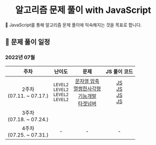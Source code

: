 <div align="center">
  <h1>알고리즘 문제 풀이 with JavaScript</h2>
</div>
🎯 JavaScript를 통해 알고리즘 문제 풀이에 익숙해지는 것을 목표로 합니다.

## 📆 문제 풀이 일정

### 2022년 07월

|             주차             |                           난이도                           |                                                                                                                                                                            문제                                                                                                                                                                            |                                                                                                                                               JS 풀이 코드                                                                                                                                                |
| :--------------------------: | :--------------------------------------------------------: | :--------------------------------------------------------------------------------------------------------------------------------------------------------------------------------------------------------------------------------------------------------------------------------------------------------------------------------------------------------: | :-------------------------------------------------------------------------------------------------------------------------------------------------------------------------------------------------------------------------------------------------------------------------------------------------------: |
| 2주차<br />(07.11. ~ 07.17.) | `LEVEL2`<br/> `LEVEL2`<br /> `LEVEL2`<br /> `LEVEL2`<br /> | [문자열 압축](https://school.programmers.co.kr/learn/courses/30/lessons/60057?language=javascript)<br/>[멀쩡한사각형](https://school.programmers.co.kr/learn/courses/30/lessons/62048)<br /> [기능개발](https://school.programmers.co.kr/learn/courses/30/lessons/42586)<br /> [타겟넘버](https://school.programmers.co.kr/learn/courses/30/lessons/43165) | [JS](https://github.com/Eunyeol-Lucas/algorithm_solution/blob/master/LEVEL2/%EB%AC%B8%EC%9E%90%EC%97%B4%EC%95%95%EC%B6%95.js)<br/> [JS](https://github.com/Eunyeol-Lucas/algorithm_solution/blob/master/LEVEL2/%EB%A9%80%EC%A9%A1%ED%95%9C%EC%82%AC%EA%B0%81%ED%98%95.js)<br /> [JS](https://github.com/Eunyeol-Lucas/algorithm_solution/blob/master/LEVEL2/기능개발.js)<br /> [JS](https://github.com/Eunyeol-Lucas/algorithm_solution/blob/master/LEVEL2/타겟넘버.js)<br /> |
| 3주차<br />(07.18. ~ 07.24.) |                                                            |                                                                                                                                                                                                                                                                                                                                                            |                                                                                                                                                                                                                                                                                                           |
| 4주차<br />(07.25. ~ 07.31.) |                             -                              |                                                                                                                                                                             -                                                                                                                                                                              |                                                                                                                                                     -                                                                                                                                                     |

